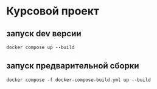 # Курсовой проект

## запуск dev версии
```shell
docker compose up --build
```

## запуск предварительной сборки
```shell
docker compose -f docker-compose-build.yml up --build 
```